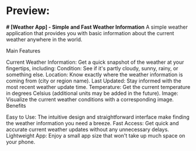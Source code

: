 # Preview:


**# [Weather App] - Simple and Fast Weather Information**
A simple weather application that provides you with basic information about the current weather anywhere in the world.

Main Features

Current Weather Information: Get a quick snapshot of the weather at your fingertips, including:
Condition: See if it's partly cloudy, sunny, rainy, or something else.
Location: Know exactly where the weather information is coming from (city or region name).
Last Updated: Stay informed with the most recent weather update time.
Temperature: Get the current temperature in degrees Celsius (additional units may be added in the future).
Image: Visualize the current weather conditions with a corresponding image.
Benefits

Easy to Use: The intuitive design and straightforward interface make finding the weather information you need a breeze.
Fast Access: Get quick and accurate current weather updates without any unnecessary delays.
Lightweight App: Enjoy a small app size that won't take up much space on your phone.
